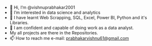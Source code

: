 - 👋 Hi, I’m @vishnuprabhakar2001
- 👀 I’m interested in data science and analytics
- 🌱 I have learnt Web Scrapping, SQL, Excel, Power BI, Python and it's Libraries.
- 💞️ I am confident and capable of doing work as a data analyst.
- My all projects are there in the Repositories.
- 📫 How to reach me e-mail: prabhakarvishnu61@gmail.com

<!---
vishnuprabhakar2001/vishnuprabhakar2001 is a ✨ special ✨ repository because its `README.md` (this file) appears on your GitHub profile.
You can click the Preview link to take a look at your changes.
--->
